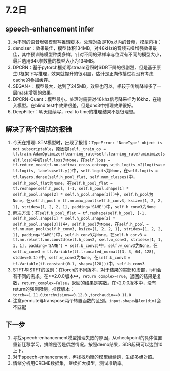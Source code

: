 # 7.2日

## speech-enhancement infer

1. 为不同的语音增强模型写推理脚本。处理对象是10s以内的音频，模型包括：
2. denoiser：效果最佳，模型体积134MB，对48kHz的音频去噪增强效果最佳，其中预训练模型种类多样，针对不同的采样率与位深有不同的模型大小，最后选用64k参数量的模型大小为134MB。
3. DPCRN：基于pytorch框架写stream卷积时SDR下降的很剧烈，但是基于原生tf框架下写推理，效果就提升的很明显，估计是正向传播过程没有考虑cache的叠加缓存。
4. SEGAN+：模型最大，达到了245MB，效果也可以，相较于传统降噪多了一层mask增强的效果。
5. DPCRN-Quant：模型最小。处理时需要对48khz信号降采样为16khz，在输入模型。在blind test中效果很差，但是dns3中推理效果很好。
6. DeepFilter：明天继续写，real to time的推理结果不是很理想。

## 解决了两个困扰的报错

1. 今天在推理LSTM模型时，出现了报错：`TypeError: 'NoneType' object is not subscriptable`，原因是`self._train_op = tf.train.AdamOptimizer(learning_rate=self.learning_rate).minimize(self.loss)`中的`self.loss`为`None`，在`self.loss = tf.reduce_mean(tf.nn.softmax_cross_entropy_with_logits_v2(logits=self.logits, labels=self.y))`中，`self.logits`为`None`，在`self.logits = tf.layers.dense(self.h_pool_flat, self.num_classes)`中，`self.h_pool_flat`为`None`，在`self.h_pool_flat = tf.reshape(self.h_pool, [-1, self.h_pool.shape[1] * self.h_pool.shape[2] * self.h_pool.shape[3]])`中，`self.h_pool`为`None`，在`self.h_pool = tf.nn.max_pool(self.h_conv3, ksize=[1, 2, 2, 1], strides=[1, 2, 2, 1], padding='SAME')`中，`self.h_conv3`为`None`
2. 解决方法：在`self.h_pool_flat = tf.reshape(self.h_pool, [-1, self.h_pool.shape[1] * self.h_pool.shape[2] * self.h_pool.shape[3]])`中，`self.h_pool`为`None`，在`self.h_pool = tf.nn.max_pool(self.h_conv3, ksize=[1, 2, 2, 1], strides=[1, 2, 2, 1], padding='SAME')`中，`self.h_conv3`为`None`，在`self.h_conv3 = tf.nn.relu(tf.nn.conv2d(self.h_conv2, self.w_conv3, strides=[1, 1, 1, 1], padding='SAME') + self.b_conv3)`中，`self.w_conv3`为`None`，在`self.w_conv3 = tf.Variable(tf.truncated_normal([3, 3, 64, 128], stddev=0.1))`中，`self.w_conv3`为`None`，在`self.b_conv3 = tf.Variable(tf.constant(0.1, shape=[128]))`中，`self.b_conv3`
3. STFT与ISTFT的区别：在torch的不同版本，对于结果的实部和虚部，istft会有不同的需求。在>=2.0.0版本中，`return_complex=True`，返回的结果是复数，`return_complex=False`，返回的结果是实数。在<2.0.0版本中，没有return的强制限制。推荐版本：`torch==1.11.0`,`torchvision==0.12.0.`,`torchaudio==0.11.0`
4. 注意permute与transpose两个转置函数的区别。`input.shape`与`len(dim)`会不匹配

## 下一步

1. 寻找speech-enhancement模型推理失败的原因，从checkpoint的具体位置重新迁移学习，排除是否是偶然情况。按照demo结果，SDR起码可以达到10上下。
2. 对于speech-enhancement，再找找均衡的模型继续跑，生成多组对照。
3. 情绪分析用CREME数据集，继续扩大模型，测试准确率。
